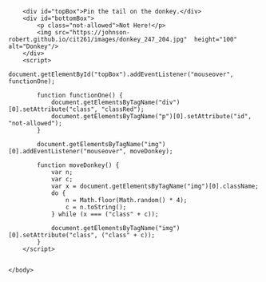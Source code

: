 <!DOCTYPE html>
<html>
    <head>
        <meta charset="utf-8">
        <meta name="viewport" content="width=device-width, initial-scale=1">
        <link href="https://johnson-robert.github.io/cit261/images/favicon.ico" type="image/x-icon" rel="shortcut icon">
        <link href="triggering_css_animations.css" rel="stylesheet">
        <title>CIT 261 Assignment Portal | Rob Johnson | BYU-Idaho</title>
    </head>
    <body>

        <div id="topBox">Pin the tail on the donkey.</div>
        <div id="bottomBox">
            <p class="not-allowed">Not Here!</p>
            <img src="https://johnson-robert.github.io/cit261/images/donkey_247_204.jpg"  height="100" alt="Donkey"/>
        </div>
        <script>
            document.getElementById("topBox").addEventListener("mouseover", functionOne);

            function functionOne() {
                document.getElementsByTagName("div")[0].setAttribute("class", "classRed");
                document.getElementsByTagName("p")[0].setAttribute("id", "not-allowed");
            }

            document.getElementsByTagName("img")[0].addEventListener("mouseover", moveDonkey);

            function moveDonkey() {
                var n;
                var c;
                var x = document.getElementsByTagName("img")[0].className;
                do {
                    n = Math.floor(Math.random() * 4);
                    c = n.toString();
                } while (x === ("class" + c));

                document.getElementsByTagName("img")[0].setAttribute("class", ("class" + c));
            }
        </script>
        

    </body>
</html>



